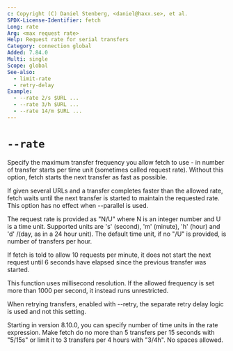 ```yaml
---
c: Copyright (C) Daniel Stenberg, <daniel@haxx.se>, et al.
SPDX-License-Identifier: fetch
Long: rate
Arg: <max request rate>
Help: Request rate for serial transfers
Category: connection global
Added: 7.84.0
Multi: single
Scope: global
See-also:
  - limit-rate
  - retry-delay
Example:
  - --rate 2/s $URL ...
  - --rate 3/h $URL ...
  - --rate 14/m $URL ...
---
```


# `--rate`

Specify the maximum transfer frequency you allow fetch to use - in number of
transfer starts per time unit (sometimes called request rate). Without this
option, fetch starts the next transfer as fast as possible.

If given several URLs and a transfer completes faster than the allowed rate,
fetch waits until the next transfer is started to maintain the requested
rate. This option has no effect when --parallel is used.

The request rate is provided as "N/U" where N is an integer number and U is a
time unit. Supported units are 's' (second), 'm' (minute), 'h' (hour) and 'd'
/(day, as in a 24 hour unit). The default time unit, if no "/U" is provided,
is number of transfers per hour.

If fetch is told to allow 10 requests per minute, it does not start the next
request until 6 seconds have elapsed since the previous transfer was started.

This function uses millisecond resolution. If the allowed frequency is set
more than 1000 per second, it instead runs unrestricted.

When retrying transfers, enabled with --retry, the separate retry delay logic
is used and not this setting.

Starting in version 8.10.0, you can specify number of time units in the rate
expression. Make fetch do no more than 5 transfers per 15 seconds with "5/15s"
or limit it to 3 transfers per 4 hours with "3/4h". No spaces allowed.
